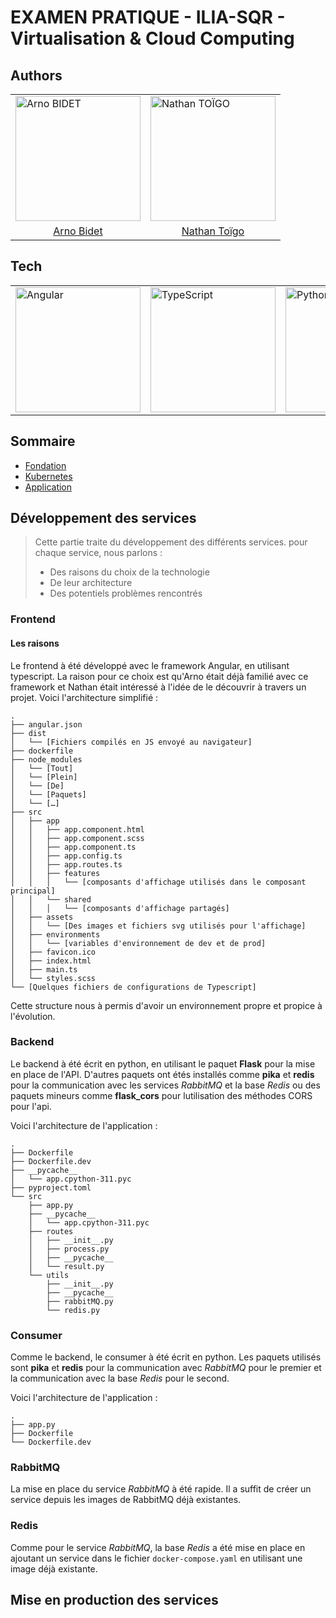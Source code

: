 # EXAMEN PRATIQUE - ILIA-SQR - Virtualisation & Cloud Computing
## Authors
<div align="center">
	<table>
		<tr>
			<td><img width="200" src="https://avatars.githubusercontent.com/u/71908560" alt="Arno BIDET" title="Arno BIDET"/></td>
			<td><img width="200" src="https://avatars.githubusercontent.com/u/97233327" alt="Nathan TOÏGO" title="Nathan TOÏGO"/></td>
		</tr>
        <tr>
			<td style="text-align:center;"><a href="https://github.com/ArnoBidet">Arno Bidet</a></td>
			<td style="text-align:center;"><a href="https://github.com/Nathan-Toigo">Nathan Toïgo</a>
		</tr>
	</table>
</div>

## Tech

<div align="center">
	<table>
		<tr>
			<td><img width="200" src="https://raw.githubusercontent.com/marwin1991/profile-technology-icons/refs/heads/main/icons/angular.png" alt="Angular" title="Angular"/></td>
			<td><img width="200" src="https://raw.githubusercontent.com/marwin1991/profile-technology-icons/refs/heads/main/icons/typescript.png" alt="TypeScript" title="TypeScript"/></td>
			<td><img width="200" src="https://raw.githubusercontent.com/marwin1991/profile-technology-icons/refs/heads/main/icons/python.png" alt="Python" title="Python"/></td>
			<td><img width="200" src="https://raw.githubusercontent.com/marwin1991/profile-technology-icons/refs/heads/main/icons/flask.png" alt="Flask" title="Flask"/></td>
			<td><img width="200" src="https://raw.githubusercontent.com/marwin1991/profile-technology-icons/refs/heads/main/icons/redis.png" alt="redis" title="redis"/></td>
			<td><img width="200" src="https://raw.githubusercontent.com/marwin1991/profile-technology-icons/refs/heads/main/icons/kubernetes.png" alt="Kubernetes" title="Kubernetes"/></td>
			<td><img width="200" src="https://raw.githubusercontent.com/marwin1991/profile-technology-icons/refs/heads/main/icons/terraform.png" alt="Terraform" title="Terraform"/></td>
			<td><img width="200" src="https://raw.githubusercontent.com/marwin1991/profile-technology-icons/refs/heads/main/icons/rabbitmq.png" alt="RabbitMQ" title="RabbitMQ"/></td>
		</tr>
	</table>
</div>

## Sommaire

* [Fondation](foundation/README.md)
* [Kubernetes](kubernetes/README.md)
* [Application](application/README.md)

## Développement des services

>Cette partie traite du développement des différents services. pour chaque service, nous parlons :
>- Des raisons du choix de la technologie
>- De leur architecture
>- Des potentiels problèmes rencontrés

### Frontend

#### Les raisons
Le frontend à été développé avec le framework Angular, en utilisant typescript. La raison pour ce choix est qu'Arno était déjà familié avec ce framework et Nathan était intéressé à l'idée de le découvrir à travers un projet. Voici l'architecture simplifié :

```tree
.
├── angular.json
├── dist
│   └── [Fichiers compilés en JS envoyé au navigateur]
├── dockerfile
├── node_modules
│   └── [Tout]
│   └── [Plein]
│   └── [De]
│   └── [Paquets]
│   └── […]
├── src
│   ├── app
│   │   ├── app.component.html
│   │   ├── app.component.scss
│   │   ├── app.component.ts
│   │   ├── app.config.ts
│   │   ├── app.routes.ts
│   │   ├── features
│   │   │   └── [composants d'affichage utilisés dans le composant principal]
│   │   └── shared
│   │   │   └── [composants d'affichage partagés]
│   ├── assets
│   │   └── [Des images et fichiers svg utilisés pour l'affichage]
│   ├── environments
│   │   └── [variables d'environnement de dev et de prod]
│   ├── favicon.ico
│   ├── index.html
│   ├── main.ts
│   └── styles.scss
└── [Quelques fichiers de configurations de Typescript]
```

Cette structure nous à permis d'avoir un environnement propre et propice à l'évolution.

### Backend 

Le backend à été écrit en python, en utilisant le paquet **Flask** pour la mise en place de l'API. D'autres paquets ont étés installés comme **pika** et **redis** pour la communication avec les services *RabbitMQ* et la base *Redis* ou des paquets mineurs comme **flask_cors** pour lutilisation des méthodes CORS pour l'api.

Voici l'architecture de l'application :

```tree
.
├── Dockerfile
├── Dockerfile.dev
├── __pycache__
│   └── app.cpython-311.pyc
├── pyproject.toml
└── src
    ├── app.py
    ├── __pycache__
    │   └── app.cpython-311.pyc
    ├── routes
    │   ├── __init__.py
    │   ├── process.py
    │   ├── __pycache__
    │   └── result.py
    └── utils
        ├── __init__.py
        ├── __pycache__
        ├── rabbitMQ.py
        └── redis.py
```



### Consumer

Comme le backend, le consumer à été écrit en python. Les paquets utilisés sont **pika** et **redis** pour la communication avec *RabbitMQ* pour le premier et la communication avec la base *Redis* pour le second.

Voici l'architecture de l'application :

```tree
.
├── app.py
├── Dockerfile
└── Dockerfile.dev
```

### RabbitMQ

La mise en place du service *RabbitMQ* à été rapide. Il a suffit de créer un service depuis les images de RabbitMQ déjà existantes.

### Redis

Comme pour le service *RabbitMQ*, la base *Redis* a été mise en place en ajoutant un service dans le fichier `docker-compose.yaml` en utilisant une image déjà existante.

## Mise en production des services









